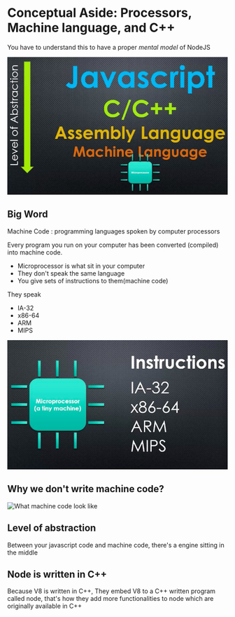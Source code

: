# Conceptual Aside: Processors, Machine language, and C++

You have to understand this to have a proper *mental model* of NodeJS

![The Mental Model](../imgs/theMentalModel.png)


## Big Word
Machine Code : programming languages spoken by computer processors

Every program you run on your computer has been converted (compiled) into machine code.

+ Microprocessor is what sit in your computer
+ They don't speak the same language
+ You give sets of instructions to them(machine code)

They speak
+ IA-32
+ x86-64
+ ARM
+ MIPS

![What Microprocessor speak](../imgs/whatMicroprocessorSpeak.png)


## Why we don't write machine code?

![What machine code look like](..imgs/whatMachineCodeLookLike.png)


## Level of abstraction

Between your javascript code and machine code, there's a engine sitting in the middle


## Node is written in C++

Because V8 is written in C++, They embed V8 to a C++ written program called node, that's how they add more functionalities to node which are originally available in C++
